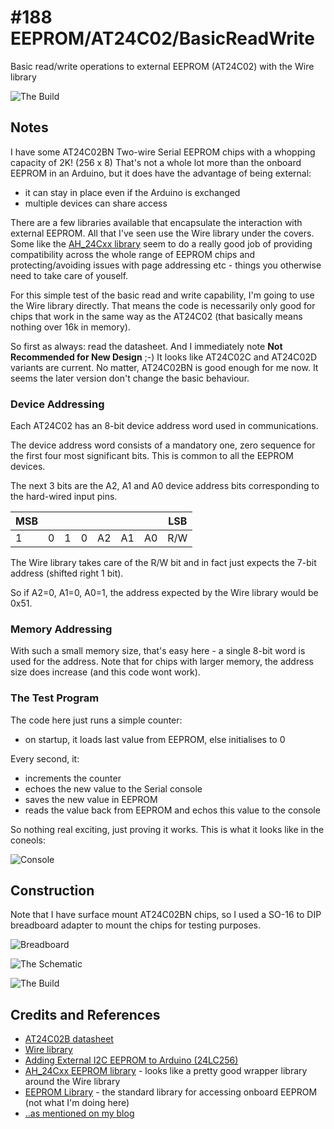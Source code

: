 # #188 EEPROM/AT24C02/BasicReadWrite

Basic read/write operations to external EEPROM (AT24C02) with the Wire library

![The Build](./assets/BasicReadWrite_build.jpg?raw=true)


## Notes

I have some AT24C02BN Two-wire Serial EEPROM chips with a whopping capacity of 2K! (256 x 8)
That's not a whole lot more than the onboard EEPROM in an Arduino, but it does have the advantage of being external:
* it can stay in place even if the Arduino is exchanged
* multiple devices can share access

There are a few libraries available that encapsulate the interaction with external EEPROM.
All that I've seen use the Wire library under the covers.
Some like the [AH_24Cxx library](http://arduino.alhin.de/index.php?n=61) seem to do a really good job
of providing compatibility across the whole range of EEPROM chips and protecting/avoiding
issues with page addressing etc - things you otherwise need to take care of youself.

For this simple test of the basic read and write capability, I'm going to use the Wire library directly.
That means the code is necessarily only good for chips that work in the same way as the AT24C02
(that basically means nothing over 16k in memory).

So first as always: read the datasheet. And I immediately note **Not Recommended for New Design** ;-)
It looks like AT24C02C and AT24C02D variants are current. No matter, AT24C02BN is good enough for me now.
It seems the later version don't change the basic behaviour.

### Device Addressing

Each AT24C02 has an 8-bit device address word used in communications.

The device address word consists of a mandatory one, zero sequence for the first four most significant bits.
This is common to all the EEPROM devices.

The next 3 bits are the A2, A1 and A0 device address bits corresponding to the hard-wired input pins.

|MSB|   |   |   |    |    |    | LSB |
|---|---|---|---|----|----|----|-----|
| 1 | 0 | 1 | 0 | A2 | A1 | A0 | R/W |

The Wire library takes care of the R/W bit and in fact just expects the 7-bit address (shifted right 1 bit).

So if A2=0, A1=0, A0=1, the address expected by the Wire library would be 0x51.

### Memory Addressing

With such a small memory size, that's easy here - a single 8-bit word is used for the address.
Note that for chips with larger memory, the address size does increase (and this code wont work).

### The Test Program

The code here just runs a simple counter:
* on startup, it loads last value from EEPROM, else initialises to 0

Every second, it:
* increments the counter
* echoes the new value to the Serial console
* saves the new value in EEPROM
* reads the value back from EEPROM and echos this value to the console

So nothing real exciting, just proving it works. This is what it looks like in the coneols:

![Console](./assets/BasicReadWrite_console.png?raw=true)

## Construction

Note that I have surface mount AT24C02BN chips, so I used a SO-16 to DIP breadboard adapter to mount the chips for testing purposes.

![Breadboard](./assets/BasicReadWrite_bb.jpg?raw=true)

![The Schematic](./assets/BasicReadWrite_schematic.jpg?raw=true)

![The Build](./assets/BasicReadWrite_build.jpg?raw=true)

## Credits and References
* [AT24C02B datasheet](http://www.atmel.com/Images/doc5126.pdf)
* [Wire library](https://www.arduino.cc/en/Reference/Wire)
* [Adding External I2C EEPROM to Arduino (24LC256)](http://www.hobbytronics.co.uk/arduino-external-eeprom)
* [AH_24Cxx EEPROM library](http://arduino.alhin.de/index.php?n=61) - looks like a pretty good wrapper library around the Wire library
* [EEPROM Library](https://www.arduino.cc/en/Reference/EEPROM) - the standard library for accessing onboard EEPROM (not what I'm doing here)
* [..as mentioned on my blog](https://blog.tardate.com/2016/02/littlearduinoprojects188-readwrite.html)
